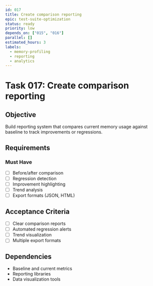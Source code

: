 ```yaml
---
id: 017
title: Create comparison reporting
epic: test-suite-optimization
status: ready
priority: low
depends_on: ["015", "016"]
parallel: []
estimated_hours: 3
labels:
  - memory-profiling
  - reporting
  - analytics
---
```


# Task 017: Create comparison reporting

## Objective

Build reporting system that compares current memory usage against baseline to track improvements or regressions.

## Requirements

### Must Have
- [ ] Before/after comparison
- [ ] Regression detection
- [ ] Improvement highlighting
- [ ] Trend analysis
- [ ] Export formats (JSON, HTML)

## Acceptance Criteria

- [ ] Clear comparison reports
- [ ] Automated regression alerts
- [ ] Trend visualization
- [ ] Multiple export formats

## Dependencies

- Baseline and current metrics
- Reporting libraries
- Data visualization tools